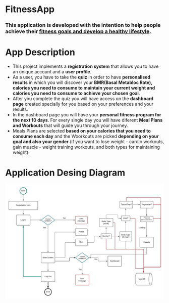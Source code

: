 # FitnessApp

### This application is developed with the intention to help people achieve their <b><u>fitness goals and develop a healthy lifestyle</b></u>.

# App Description 

* This project implements a <B>registration system</B> that allows you to have an unique account and a <b>user profile</b>. 
* As a user, you have to take the <b>quiz</b> in order to have <b>personalised results</b> in which you will discover your <b>BMR(Basal Metabloc Rate), calories you need to consume to maintain your current weight and calories you need to consume to achieve your chosen goal</b>.
* After you complete the quiz you will have access on the <b>dashboard page</b> created specially for you based on your preferences and  your results. 
* In the dashboard page you will have your <b>personal fitness program for the next 10 days</b>. For every single day you will have diferent <b>Meal Plans and Workouts</b> that will guide you through your journey. 
* Meals Plans are selected <b>based on your calories that you need to consume each day</b> and the Woorkouts are picked <b>depending on your goal and also your gender</b> (if you want to lose weight - cardio workouts, gain muscle - weight training workouts, and both types for maintaining weight).

# Application Desing Diagram

![Diagram](https://github.com/BuduroesBianca/FitnessApp/blob/master/Imagini/FitnessAppDesign.jpeg)
